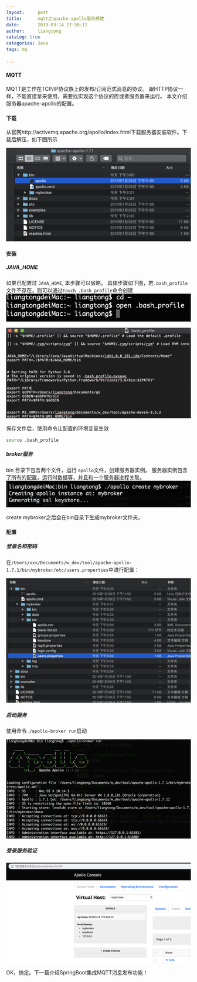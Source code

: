 ```yaml
---
layout:     post
title:      mqtt之apache-apollo服务搭建
date:       2019-03-14 17:50:12
author:     liangtong
catalog: true
categories: Java
tags: mq

---
```



#### MQTT

MQTT是工作在TCP/IP协议族上的发布/订阅范式消息的协议。
跟HTTP协议一样，不能直接拿来使用，需要找实现这个协议的库或者服务器来运行。
本文介绍服务器apache-apollo的配置。



 <!-- more -->



#### 下载

从官网http://activemq.apache.org/apollo/index.html下载服务器安装软件。下载后解压，如下图所示

![unzip.png](/post/java/20190314/apache_apollo_unzip.png)


#### 安装

##### JAVA_HOME

如果已配置过 `JAVA_HOME`, 本步骤可以省略。
具体步骤如下图，若`.bash_profile`文件不存在，则可以通过`touch .bash_profile`命令创建
![bash_profile_1.png](/post/java/20190314/bash_profile_1.png)

![bash_profile_2.png](/post/java/20190314/bash_profile_2.png)

保存文件后，使用命令让配置的环境变量生效
```bash
source .bash_profile  
```

##### broker服务
bin 目录下包含两个文件，运行 `apollo`文件，创建服务器实例。
服务器实例包含了所有的配置，运行时数据等，并且和一个服务器进程关联。
![apollo create.png](/post/java/20190314/apollo_create.png)

create mybroker之后会在bin目录下生成mybroker文件夹。 


#### 配置

##### 登录名和密码

在`/Users/xxx/Documents/w_dev/tool/apache-apollo-1.7.1/bin/mybroker/etc/users.properties`中进行配置：

![users_properties.png](/post/java/20190314/users_properties.png)

##### 启动服务

使用命令`./apollo-broker run`启动

![apollo-broker run.png](/post/java/20190314/apollo_broker_run.png)

##### 登录服务验证

![login-success.png](/post/java/20190314/login_success.png)


OK，搞定。下一篇介绍SpringBoot集成MQTT消息发布功能！


